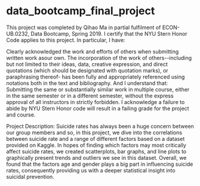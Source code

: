 # data_bootcamp_final_project


This project was completed by Qihao Ma in partial fulfilment of  ECON-UB.0232, Data Bootcamp, Spring 2019. I certify that the NYU Stern Honor Code applies to this project. In particular, I have:

Clearly acknowledged the work and efforts of others when submitting written work asour own. The incorporation of the work of others--including but not limited to their ideas, data, creative expression, and direct quotations (which should be designated with quotation marks), or paraphrasing thereof- has been fully and appropriately referenced using notations both in the text and bibliography.
And I understand that:
Submitting the same or substantially similar work in multiple course, either in the same semester or in a different semester, without the express approval of all instructors in strictly forbidden.
I acknowledge a failure to abide by NYU Stern Honor code will result in a failing grade for the project and course.

Project Description:
Suicide rates has always been a huge concern between our group members and so, in this project, we dive into the correlations between suicide rate and a range of different factors based on a dataset provided on Kaggle. In hopes of finding which factors may most critically affect suicide rates, we created scatterplots, bar graphs, and line plots to graphically present trends and outliers we see in this dataset. Overall, we found that the factors age and gender plays a big part in influencing suicide rates, consequently providing us with a deeper statistical insight into suicidal prevention. 
